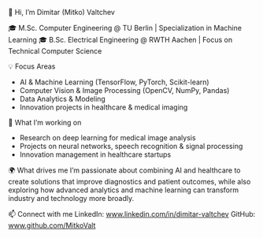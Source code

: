 👋 Hi, I’m Dimitar (Mitko) Valtchev

🎓 M.Sc. Computer Engineering @ TU Berlin | Specialization in Machine Learning
🎓 B.Sc. Electrical Engineering @ RWTH Aachen | Focus on Technical Computer Science

💡 Focus Areas

- AI & Machine Learning (TensorFlow, PyTorch, Scikit-learn)
- Computer Vision & Image Processing (OpenCV, NumPy, Pandas)
- Data Analytics & Modeling
- Innovation projects in healthcare & medical imaging
  
🚀 What I’m working on

- Research on deep learning for medical image analysis
- Projects on neural networks, speech recognition & signal processing
- Innovation management in healthcare startups
  
🌍 What drives me
I’m passionate about combining AI and healthcare to create solutions that improve diagnostics and patient outcomes, while also exploring how advanced analytics and machine learning can transform industry and technology more broadly.

📫 Connect with me
LinkedIn: www.linkedin.com/in/dimitar-valtchev
GitHub: www.github.com/MitkoValt

